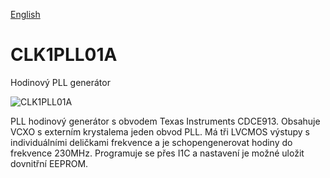 
[English](./README.md)
<!--- module --->
# CLK1PLL01A
<!--- Emodule --->

<!--- subtitle --->Hodinový PLL generátor<!--- Esubtitle --->

![CLK1PLL01A](/doc/img/CLK1PLL01A_QRcode.png)

<!--- description --->PLL hodinový generátor s obvodem Texas Instruments CDCE913. Obsahuje VCXO s externím krystalema jeden obvod PLL. Má tři LVCMOS výstupy s individuálními deličkami frekvence a je schopengenerovat hodiny do frekvence 230MHz. Programuje se přes I1C a nastavení je možné uložit dovnitřní EEPROM.<!--- Edescription --->
            